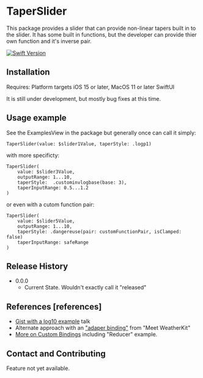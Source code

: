 # TaperSlider

This package provides a slider that can provide non-linear tapers built in to the slider. It has some built in functions, but the developer can provide thier own function and it's inverse pair.

[![Swift Version][swift-image]][swift-url]

## Installation

Requires:
    Platform targets iOS 15 or later, MacOS 11 or later
    SwiftUI

It is still under development, but mostly bug fixes at this time. 

## Usage example

See the ExamplesView in the package but generally once can call it simply:

```
TaperSlider(value: $slider1Value, taperStyle: .logp1)
```

with more specificty:

```
TaperSlider(
    value: $slider3Value,
    outputRange: 1...10,
    taperStyle:  .custominvlogbase(base: 3),
    taperInputRange: 0.5...1.2
)
```

or even with a cutom function pair:

```
TaperSlider(
    value: $slider5Value,
    outputRange: 1...10,
    taperStyle: .dangereuse(pair: customFunctionPair, isClamped: false)
    taperInputRange: safeRange
)
```



## Release History

* 0.0.0
    * Current State. Wouldn't exactly call it "released"


## References [references]


* [Gist with a log10 example](https://gist.github.com/prachigauriar/c508799bad359c3aa271ccc0865de231) talk
* Alternate approach with an ["adaper binding"](https://stackoverflow.com/questions/59311887/swiftui-can-i-use-binding-get-set-custom-binding-with-binding-property-wrapper) from "Meet WeatherKit"
* [More on Custom Bindings](https://swiftwithmajid.com/2020/04/08/binding-in-swiftui/) including "Reducer" example.


## Contact and Contributing

Feature not yet available.

[swift-image]:https://img.shields.io/badge/swift-5.7-orange.svg
[swift-url]: https://swift.org/
